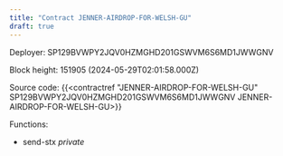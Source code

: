 ```yaml
---
title: "Contract JENNER-AIRDROP-FOR-WELSH-GU"
draft: true
---
```

Deployer: SP129BVWPY2JQV0HZMGHD201GSWVM6S6MD1JWWGNV


 



Block height: 151905 (2024-05-29T02:01:58.000Z)

Source code: {{<contractref "JENNER-AIRDROP-FOR-WELSH-GU" SP129BVWPY2JQV0HZMGHD201GSWVM6S6MD1JWWGNV JENNER-AIRDROP-FOR-WELSH-GU>}}

Functions:

* send-stx _private_
